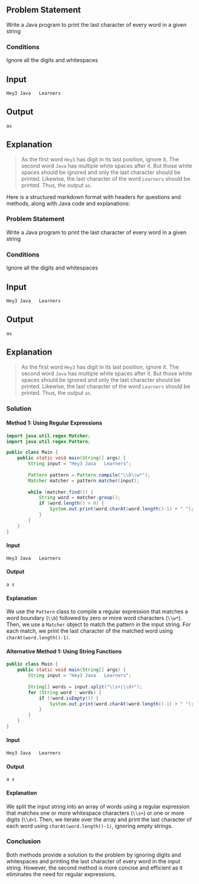 ## Problem Statement

Write a Java program to print the last character of every word in a given string

### Conditions

Ignore all the digits and whitespaces

## Input

    Hey3 Java   Learners

## Output

    as

## Explanation

> As the first word `Hey3` has digit in its last position, ignore it.
> The second word `Java` has multiple white spaces after it. But those white spaces should be ignored and only the last character should be printed.
> Likewise, the last character of the word `Learners` should be printed.
> Thus, the output `as`.


Here is a structured markdown format with headers for questions and methods, along with Java code and explanations:
### Problem Statement
Write a Java program to print the last character of every word in a given string

### Conditions
Ignore all the digits and whitespaces


## Input
    Hey3 Java   Learners



## Output
    as


## Explanation
> As the first word `Hey3` has digit in its last position, ignore it.
> The second word `Java` has multiple white spaces after it. But those white spaces should be ignored and only the last character should be printed.
> Likewise, the last character of the word `Learners` should be printed.
> Thus, the output `as`.

### Solution

#### Method 1: Using Regular Expressions
```java
import java.util.regex.Matcher;
import java.util.regex.Pattern;

public class Main {
    public static void main(String[] args) {
        String input = "Hey3 Java   Learners";
        
        Pattern pattern = Pattern.compile("\\b\\w*");
        Matcher matcher = pattern.matcher(input);
        
        while (matcher.find()) {
            String word = matcher.group();
            if (word.length() > 0) {
                System.out.print(word.charAt(word.length()-1) + " ");
            }
        }
    }
}
```
#### Input
    Hey3 Java   Learners

#### Output
    a s


#### Explanation
We use the `Pattern` class to compile a regular expression that matches a word boundary (`\\b`) followed by zero or more word characters (`\\w*`). Then, we use a `Matcher` object to match the pattern in the input string. For each match, we print the last character of the matched word using `charAt(word.length()-1)`.

#### Alternative Method 1: Using String Functions
```java
public class Main {
    public static void main(String[] args) {
        String input = "Hey3 Java   Learners";
        
        String[] words = input.split("\\s+|\\d+");
        for (String word : words) {
            if (!word.isEmpty()) {
                System.out.print(word.charAt(word.length()-1) + " ");
            }
        }
    }
}
```
#### Input
    Hey3 Java   Learners

#### Output
    a s


#### Explanation
We split the input string into an array of words using a regular expression that matches one or more whitespace characters (`\\s+`) or one or more digits (`\\d+`). Then, we iterate over the array and print the last character of each word using `charAt(word.length()-1)`, ignoring empty strings.

### Conclusion

Both methods provide a solution to the problem by ignoring digits and whitespaces and printing the last character of every word in the input string. However, the second method is more concise and efficient as it eliminates the need for regular expressions.